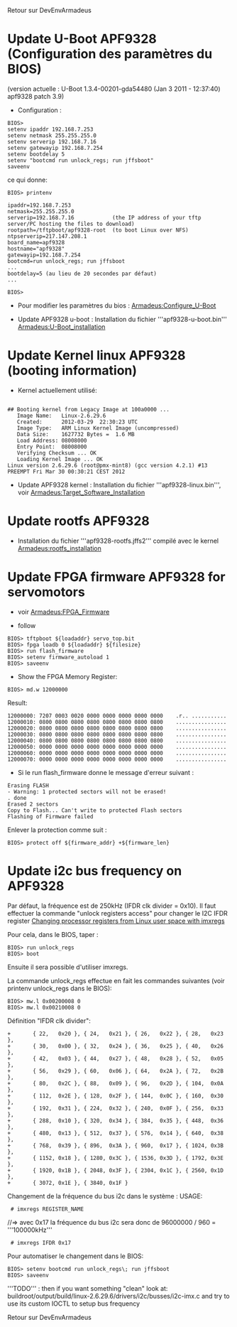 Retour sur DevEnvArmadeus


# Update U-Boot APF9328 (Configuration des paramètres du BIOS) #
(version actuelle : U-Boot 1.3.4-00201-gda54480 (Jan  3 2011 - 12:37:40) apf9328 patch 3.9)

  * Configuration :
```
BIOS> 
setenv ipaddr 192.168.7.253
setenv netmask 255.255.255.0
setenv serverip 192.168.7.16
setenv gatewayip 192.168.7.254
setenv bootdelay 5
setenv "bootcmd run unlock_regs; run jffsboot"
saveenv 
```
ce qui donne:
```
BIOS> printenv

ipaddr=192.168.7.253
netmask=255.255.255.0
serverip=192.168.7.16            (the IP address of your tftp server/PC hosting the files to download)
rootpath=/tftpboot/apf9328-root  (to boot Linux over NFS)
ntpserverip=217.147.208.1
board_name=apf9328
hostname="apf9328"
gatewayip=192.168.7.254
bootcmd=run unlock_regs; run jffsboot
...
bootdelay=5 (au lieu de 20 secondes par défaut)
...

BIOS>
```
  * Pour modifier les paramètres du bios : [Armadeus:Configure\_U-Boot](http://www.armadeus.com/wiki/index.php?title=Target_Software_Installation#Configure_U-Boot)

  * Update APF9328 u-boot : Installation du fichier '''apf9328-u-boot.bin''' [Armadeus:U-Boot\_installation](http://www.armadeus.com/wiki/index.php?title=Target_Software_Installation#Update_U-Boot)

# Update Kernel linux APF9328 (booting information) #

  * Kernel actuellement utilisé:
```

## Booting kernel from Legacy Image at 100a0000 ...
   Image Name:   Linux-2.6.29.6
   Created:      2012-03-29  22:30:23 UTC
   Image Type:   ARM Linux Kernel Image (uncompressed)
   Data Size:    1627732 Bytes =  1.6 MB
   Load Address: 08008000
   Entry Point:  08008000
   Verifying Checksum ... OK
   Loading Kernel Image ... OK
Linux version 2.6.29.6 (root@pmx-mint8) (gcc version 4.2.1) #13 PREEMPT Fri Mar 30 00:30:21 CEST 2012

```


  * Update APF9328 kernel : Installation du fichier '''apf9328-linux.bin''', voir [Armadeus:Target\_Software\_Installation](http://www.armadeus.com/wiki/index.php?title=Target_Software_Installation)


# Update rootfs APF9328 #
  * Installation du fichier '''apf9328-rootfs.jffs2''' compilé avec le kernel [Armadeus:rootfs\_installation](http://www.armadeus.com/wiki/index.php?title=Target_Software_Installation#rootfs_installation)


# Update FPGA firmware APF9328 for servomotors #
  * voir [Armadeus:FPGA\_Firmware](http://www.armadeus.com/wiki/index.php?title=MotionSystem#FPGA_Firmware)

  * follow
```
BIOS> tftpboot ${loadaddr} servo_top.bit
BIOS> fpga loadb 0 ${loadaddr} ${filesize} 
BIOS> run flash_firmware
BIOS> setenv firmware_autoload 1
BIOS> saveenv
```

  * Show the FPGA Memory Register:
```
BIOS> md.w 12000000
```

Result:
```
12000000: 7207 0003 0020 0000 0000 0000 0000 0000    .r.. ...........
12000010: 0800 0800 0800 0800 0800 0800 0800 0800    ................
12000020: 0800 0800 0800 0800 0800 0800 0800 0800    ................
12000030: 0800 0800 0800 0800 0800 0800 0800 0800    ................
12000040: 0800 0800 0800 0800 0800 0800 0800 0800    ................
12000050: 0000 0000 0000 0000 0000 0000 0000 0000    ................
12000060: 0000 0000 0000 0000 0000 0000 0000 0000    ................
12000070: 0000 0000 0000 0000 0000 0000 0000 0000    ................
```

  * Si le run flash\_firmware donne le message d'erreur suivant :
```
Erasing FLASH
- Warning: 1 protected sectors will not be erased!
. done
Erased 2 sectors
Copy to Flash... Can't write to protected Flash sectors
Flashing of Firmware failed
```
Enlever la protection comme suit :
```
BIOS> protect off ${firmware_addr} +${firmware_len}
```

# Update i2c bus frequency on APF9328 #

Par défaut, la fréquence est de 250kHz (IFDR clk divider = 0x10).
Il faut effectuer la commande "unlock registers access" pour changer le I2C IFDR register [Changing processor registers from Linux user space with imxregs](http://www.armadeus.com/wiki/index.php?title=Imxregs#Changing_processor_registers_from_Linux_user_space_with_imxregs)

Pour cela, dans le BIOS, taper :
```
BIOS> run unlock_regs
BIOS> boot
```
Ensuite il sera possible d'utiliser imxregs.

La commande unlock\_regs effectue en fait les commandes suivantes (voir printenv unlock\_regs dans le BIOS):
```
BIOS> mw.l 0x00200008 0
BIOS> mw.l 0x00210008 0
```

Définition "IFDR clk divider":
```
+       { 22,   0x20 }, { 24,   0x21 }, { 26,   0x22 }, { 28,   0x23 },
+       { 30,   0x00 }, { 32,   0x24 }, { 36,   0x25 }, { 40,   0x26 },
+       { 42,   0x03 }, { 44,   0x27 }, { 48,   0x28 }, { 52,   0x05 },
+       { 56,   0x29 }, { 60,   0x06 }, { 64,   0x2A }, { 72,   0x2B },
+       { 80,   0x2C }, { 88,   0x09 }, { 96,   0x2D }, { 104,  0x0A },
+       { 112,  0x2E }, { 128,  0x2F }, { 144,  0x0C }, { 160,  0x30 },
+       { 192,  0x31 }, { 224,  0x32 }, { 240,  0x0F }, { 256,  0x33 },
+       { 288,  0x10 }, { 320,  0x34 }, { 384,  0x35 }, { 448,  0x36 },
+       { 480,  0x13 }, { 512,  0x37 }, { 576,  0x14 }, { 640,  0x38 },
+       { 768,  0x39 }, { 896,  0x3A }, { 960,  0x17 }, { 1024, 0x3B },
+       { 1152, 0x18 }, { 1280, 0x3C }, { 1536, 0x3D }, { 1792, 0x3E },
+       { 1920, 0x1B }, { 2048, 0x3F }, { 2304, 0x1C }, { 2560, 0x1D },
+       { 3072, 0x1E }, { 3840, 0x1F }
```

Changement de la fréquence du bus i2c dans le système :
USAGE:
```
 # imxregs REGISTER_NAME  
```
//=> avec 0x17 la fréquence du bus i2c sera donc de 96000000 / 960 = '''100000kHz'''
```
 # imxregs IFDR 0x17 
```

Pour automatiser le changement dans le BIOS:
```
BIOS> setenv bootcmd run unlock_regs\; run jffsboot
BIOS> saveenv
```


'''TODO''' : then if you want something "clean" look at:
buildroot/output/build/linux-2.6.29.6/drivers/i2c/busses/i2c-imx.c
and try to use its custom IOCTL to setup bus frequency








Retour sur DevEnvArmadeus